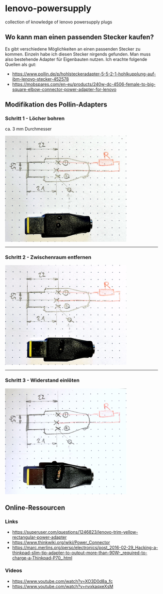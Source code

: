 # lenovo-powersupply

collection of knowledge of lenovo powersupply plugs

## Wo kann man einen passenden Stecker kaufen?

Es gibt verschiedene Möglichkeiten an einen passenden Stecker zu kommen.
Einzeln habe ich diesen Stecker nirgends gefunden.
Man muss also bestehende Adapter für Eigenbauten nutzen.
Ich erachte folgende Quellen als gut:

+ <https://www.pollin.de/p/hohlsteckeradapter-5-5-2-1-hohlkupplung-auf-ibm-lenovo-stecker-452578>
+ <https://mobspares.com/en-eu/products/240w-dc-4506-female-to-big-square-elbow-connector-power-adapter-for-lenovo>

## Modifikation des Pollin-Adapters

### Schritt 1 - Löcher bohren
ca. 3 mm Durchmesser

<img src="pictures/step(1).JPG" width="400" alt="Schritt 1">

---

### Schritt 2 - Zwischenraum entfernen

<img src="pictures/step(2).JPG" width="400" alt="Schritt 2">

---

### Schritt 3 - Widerstand einlöten
<img src="pictures/step(3).JPG" width="400" alt="Schritt 3">

## Online-Ressourcen

### Links

+ <https://superuser.com/questions/1246823/lenovo-trim-yellow-rectangular-power-adapter>
+ <https://www.thinkwiki.org/wiki/Power_Connector>
+ <https://marc.merlins.org/perso/electronics/post_2016-02-29_Hacking-a-thinkpad-slim-tip-adapter-to-output-more-than-90W-_required-to-charge-a-Thinkpad-P70_.html>

### Videos

+ <https://www.youtube.com/watch?v=XO3D0d8a_fc>
+ <https://www.youtube.com/watch?v=nvxkaqxeXsM>
